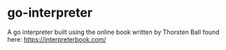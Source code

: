 # go-interpreter
A go interpreter built using the online book written by Thorsten Ball found here: https://interpreterbook.com/
